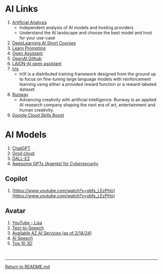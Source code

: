 # AI Links

1. [Artificial Analysis](https://artificialanalysis.ai/)
    - Independent analysis of AI models and hosting providers
    - Understand the AI landscape and choose the best model and host for your use-case
1. [DeepLearning.AI Short Courses](https://learn.deeplearning.ai/)
1. [Learn Prompting](https://learnprompting.org/_)
1. [Open Assistant](https://open-assistant.io/)
1. [OpenAI Github](https://github.com/openai)
1. [LAION-AI open assistant](https://github.com/LAION-AI/Open-Assistant)
1. [trlx](https://github.com/CarperAI/trlx)
    - trlX is a distributed training framework designed from the ground up to focus on fine-tuning large language models with reinforcement learning using either a provided reward function or a reward-labeled dataset.
1. [Runway](https://runwayml.com/)
    - Advancing creativity with artificial intelligence. Runway is an applied AI research company shaping the next era of art, entertainment and human creativity.
1. [Google Cloud Skills Boost](https://www.cloudskillsboost.google/)

# AI Models

1. [ChatGPT](https://chat.openai.com/)
1. [Grod cloud](https://console.groq.com/)
1. [DALL-E2](https://openai.com/dall-e-2)
1. [Awesome GPTs (Agents) for Cybersecurity](https://github.com/fr0gger/Awesome-GPT-Agents)


## Copilot
1. [https://www.youtube.com/watch?v=obfs_LEzPHo](https://www.youtube.com/watch?v=obfs_LEzPHo)

## Avatar

1. [YouTube - Lisa](https://www.youtube.com/watch?v=Dvr9ByPUPgc)
1. [Text-to-Speech](https://learn.microsoft.com/en-us/azure/ai-services/speech-service/text-to-speech-avatar/what-is-text-to-speech-avatar)
1. [Available AZ AI Services (as of 2/14/24)](https://learn.microsoft.com/en-us/azure/ai-services/what-are-ai-services#available-azure-ai-services)
1. [AI Speech](https://techcommunity.microsoft.com/t5/ai-azure-ai-services-blog/azure-ai-speech-announces-public-preview-of-text-to-speech/ba-p/3981448)
1. [Top 10 3D](https://www.appypie.com/blog/best-ai-avatar-generators)

   
<br>
<hr>

[Return to README.md](README.md)
